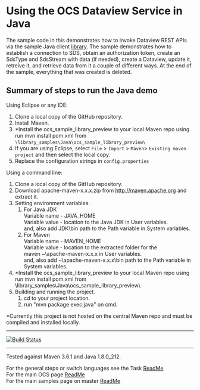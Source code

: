# Using the OCS Dataview Service in Java

The sample code in this demonstrates how to invoke Dataview REST APIs via the sample Java client [library](https://github.com/osisoft/OSI-Samples/tree/master/library_samples/Java/ocs_sample_library_preview). The sample demonstrates how to establish a connection to SDS, obtain an authorization token, create an SdsType and SdsStream with data (if needed), create a Dataview, update it, retreive it, and retrieve data from it a couple of different ways. At the end of the sample, everything that was created is deleted.

## Summary of steps to run the Java demo

Using Eclipse or any IDE:

1. Clone a local copy of the GitHub repository.
1. Install Maven.
1. \*Install the ocs_sample_library_preview to your local Maven repo using run mvn install pom.xml from `\library_samples\Java\ocs_sample_library_preview\`
1. If you are using Eclipse, select `File` > `Import` > `Maven`> `Existing maven project` and then select the local copy.
1. Replace the configuration strings in `config.properties`

Using a command line:

1. Clone a local copy of the GitHub repository.
1. Download apache-maven-x.x.x.zip from http://maven.apache.org and extract it.
1. Setting environment variables.
   1. For Java JDK  
      Variable name - JAVA_HOME  
      Variable value - location to the Java JDK in User variables.  
      and, also add JDK\bin path to the Path variable in System variables.
   1. For Maven  
      Variable name - MAVEN_HOME  
      Variable value - location to the extracted folder for the  
      maven ~\apache-maven-x.x.x in User variables.  
      and, also add ~\apache-maven-x.x.x\bin path to the Path variable in System variables.
1. \*Install the ocs_sample_library_preview to your local Maven repo using run mvn install pom.xml from \library_samples\Java\ocs_sample_library_preview\
1. Building and running the project.
   1. cd to your project location.
   1. run "mvn package exec:java" on cmd.

\*Currently this project is not hosted on the central Maven repo and must be compiled and installed locally.

---

[![Build Status](https://osisoft.visualstudio.com/Engineering%20Incubation/_apis/build/status/All_Test/DataviewJava?branchName=master)](https://osisoft.visualstudio.com/Engineering%20Incubation/_build/latest?definitionId=4911&branchName=master)

---

Tested against Maven 3.6.1 and Java 1.8.0_212.

For the general steps or switch languages see the Task [ReadMe](../../)  
For the main OCS page [ReadMe](https://github.com/osisoft/OSI-Samples-OCS)  
For the main samples page on master [ReadMe](https://github.com/osisoft/OSI-Samples)
